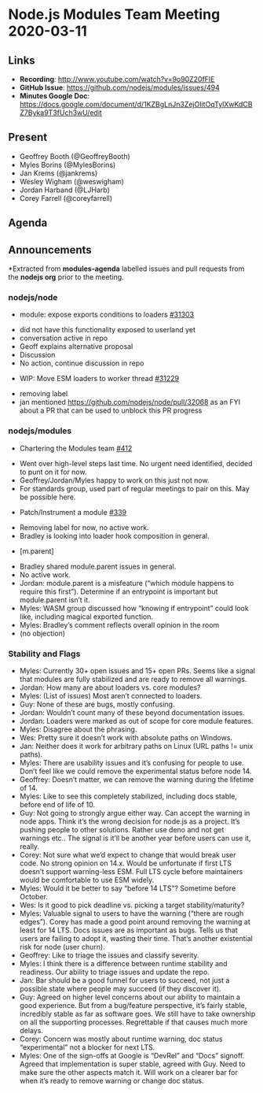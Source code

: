 # Node.js  Modules Team Meeting 2020-03-11

## Links

* **Recording**:  http://www.youtube.com/watch?v=9o90Z20fFIE
* **GitHub Issue**: https://github.com/nodejs/modules/issues/494
* **Minutes Google Doc**: https://docs.google.com/document/d/1KZBgLnJn3ZejOIitOqTylXwKdCBZ7Byka9T3fUch3wU/edit

## Present

- Geoffrey Booth (@GeoffreyBooth)
- Myles Borins (@MylesBorins)
- Jan Krems (@jankrems)
- Wesley Wigham (@weswigham)
- Jordan Harband (@LJHarb)
- Corey Farrell (@coreyfarrell)

## Agenda

## Announcements
 
*Extracted from **modules-agenda** labelled issues and pull requests from the **nodejs org** prior to the meeting.

### nodejs/node

* module: expose exports conditions to loaders [#31303](https://github.com/nodejs/node/pull/31303)

- did not have this functionality exposed to userland yet
- conversation active in repo
- Geoff explains alternative proposal
- Discussion
- No action, continue discussion in repo

* WIP: Move ESM loaders to worker thread [#31229](https://github.com/nodejs/node/pull/31229)

- removing label
- jan mentioned https://github.com/nodejs/node/pull/32068 as an FYI about a PR that can be used to unblock this PR progress

### nodejs/modules

* Chartering the Modules team [#412](https://github.com/nodejs/modules/issues/412)

- Went over high-level steps last time. No urgent need identified, decided to punt on it for now.
- Geoffrey/Jordan/Myles happy to work on this just not now.
- For standards group, used part of regular meetings to pair on this. May be possible here.

* Patch/Instrument a module [#339](https://github.com/nodejs/modules/issues/339)

- Removing label for now, no active work.
- Bradley is looking into loader hook composition in general.

* [m.parent]

- Bradley shared module.parent issues in general.
- No active work.
- Jordan: module.parent is a misfeature (“which module happens to require this first”). Determine if an entrypoint is important but module.parent isn’t it.
- Myles: WASM group discussed how “knowing if entrypoint” could look like, including magical exported function.
- Myles: Bradley’s comment reflects overall opinion in the room
- (no objection)

### Stability and Flags

- Myles: Currently 30+ open issues and 15+ open PRs. Seems like a signal that modules are fully stabilized and are ready to remove all warnings.
- Jordan: How many are about loaders vs. core modules?
- Myles: (List of issues) Most aren’t connected to loaders.
- Guy: None of these are bugs, mostly confusing.
- Jordan: Wouldn’t count many of these beyond documentation issues.
- Jordan: Loaders were marked as out of scope for core module features.
- Myles: Disagree about the phrasing.
- Wes: Pretty sure it doesn’t work with absolute paths on Windows.
- Jan: Neither does it work for arbitrary paths on Linux (URL paths != unix paths).
- Myles: There are usability issues and it’s confusing for people to use. Don’t feel like we could remove the experimental status before node 14.
- Geoffrey: Doesn’t matter, we can remove the warning during the lifetime of 14.
- Myles: Like to see this completely stabilized, including docs stable, before end of life of 10.
- Guy: Not going to strongly argue either way. Can accept the warning in node apps. Think it’s the wrong decision for node.js as a project. It’s pushing people to other solutions. Rather use deno and not get warnings etc.. The signal is it’ll be another year before users can use it, really.
- Corey: Not sure what we’d expect to change that would break user code. No strong opinion on 14.x. Would be unfortunate if first LTS doesn’t support warning-less ESM. Full LTS cycle before maintainers would be comfortable to use ESM widely.
- Myles: Would it be better to say “before 14 LTS”? Sometime before October.
- Wes: Is it good to pick deadline vs. picking a target stability/maturity?
- Myles: Valuable signal to users to have the warning (“there are rough edges”). Corey has made a good point around removing the warning at least for 14 LTS. Docs issues are as important as bugs. Tells us that users are failing to adopt it, wasting their time. That’s another existential risk for node (user churn).
- Geoffrey: Like to triage the issues and classify severity.
- Myles: I think there is a difference between runtime stability and readiness. Our ability to triage issues and update the repo.
- Jan: Bar should be a good funnel for users to succeed, not just a possible state where people may succeed (if they discover it).
- Guy: Agreed on higher level concerns about our ability to maintain a good experience. But from a bug/feature perspective, it’s fairly stable, incredibly stable as far as software goes. We still have to take ownership on all the supporting processes. Regrettable if that causes much more delays.
- Corey: Concern was mostly about runtime warning, doc status “experimental” not a blocker for next LTS.
- Myles: One of the sign-offs at Google is “DevRel” and “Docs” signoff. Agreed that implementation is super stable, agreed with Guy. Need to make sure the other aspects match it. Will work on a clearer bar for when it’s ready to remove warning or change doc status.
